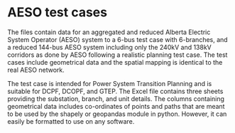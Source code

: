 # AESO test cases

The files contain data for an aggregated and reduced Alberta Electric System Operator (AESO) system to a 6-bus test case with 6-branches, and a reduced 144-bus AESO system including only the 240kV and 138kV corridors as done by AESO following a realistic planning test case.
The test cases include geometrical data and the spatial mapping is identical to the real AESO network. 

The test case is intended for Power System Transition Planning and is suitable for DCPF, DCOPF, and GTEP. 
The Excel file contains three sheets providing the substation, branch, and unit details. 
The columns containing geometrical data includes co-ordinates of points and paths that are meant to be used by the shapely or geopandas module in python. However, it can easily be formatted to use on any software. 
